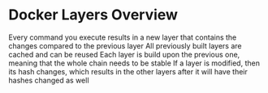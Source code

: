 # Docker Layers Overview

Every command you execute results in a new layer that contains the changes compared to the previous layer
All previously built layers are cached and can be reused
Each layer is build upon the previous one, meaning that the whole chain needs to be stable
If a layer is modified, then its hash changes, which results in the other layers after it will have their hashes changed as well
